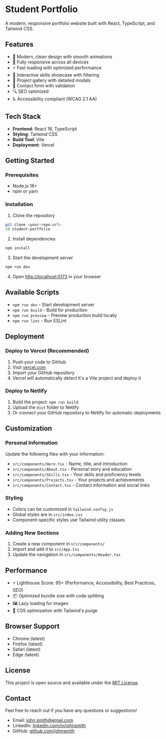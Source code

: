 # Student Portfolio

A modern, responsive portfolio website built with React, TypeScript, and Tailwind CSS.

## Features

- 🎨 Modern, clean design with smooth animations
- 📱 Fully responsive across all devices
- ⚡ Fast loading with optimized performance
- 🎯 Interactive skills showcase with filtering
- 📂 Project gallery with detailed modals
- 📧 Contact form with validation
- 🔍 SEO optimized
- ♿ Accessibility compliant (WCAG 2.1 AA)

## Tech Stack

- **Frontend**: React 18, TypeScript
- **Styling**: Tailwind CSS
- **Build Tool**: Vite
- **Deployment**: Vercel

## Getting Started

### Prerequisites

- Node.js 18+ 
- npm or yarn

### Installation

1. Clone the repository
```bash
git clone <your-repo-url>
cd student-portfolio
```

2. Install dependencies
```bash
npm install
```

3. Start the development server
```bash
npm run dev
```

4. Open [http://localhost:5173](http://localhost:5173) in your browser

## Available Scripts

- `npm run dev` - Start development server
- `npm run build` - Build for production
- `npm run preview` - Preview production build locally
- `npm run lint` - Run ESLint

## Deployment

### Deploy to Vercel (Recommended)

1. Push your code to GitHub
2. Visit [vercel.com](https://vercel.com)
3. Import your GitHub repository
4. Vercel will automatically detect it's a Vite project and deploy it

### Deploy to Netlify

1. Build the project: `npm run build`
2. Upload the `dist` folder to Netlify
3. Or connect your GitHub repository to Netlify for automatic deployments

## Customization

### Personal Information

Update the following files with your information:

- `src/components/Hero.tsx` - Name, title, and introduction
- `src/components/About.tsx` - Personal story and education
- `src/components/Skills.tsx` - Your skills and proficiency levels
- `src/components/Projects.tsx` - Your projects and achievements
- `src/components/Contact.tsx` - Contact information and social links

### Styling

- Colors can be customized in `tailwind.config.js`
- Global styles are in `src/index.css`
- Component-specific styles use Tailwind utility classes

### Adding New Sections

1. Create a new component in `src/components/`
2. Import and add it to `src/App.tsx`
3. Update the navigation in `src/components/Header.tsx`

## Performance

- ⚡ Lighthouse Score: 95+ (Performance, Accessibility, Best Practices, SEO)
- 📦 Optimized bundle size with code splitting
- 🖼️ Lazy loading for images
- 🎨 CSS optimization with Tailwind's purge

## Browser Support

- Chrome (latest)
- Firefox (latest)
- Safari (latest)
- Edge (latest)

## License

This project is open source and available under the [MIT License](LICENSE).

## Contact

Feel free to reach out if you have any questions or suggestions!

- Email: john.smith@email.com
- LinkedIn: [linkedin.com/in/johnsmith](https://linkedin.com/in/johnsmith)
- GitHub: [github.com/johnsmith](https://github.com/johnsmith)